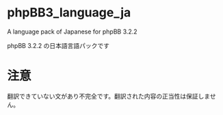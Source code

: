 phpBB3_language_ja
==================

A language pack of Japanese for phpBB 3.2.2

phpBB 3.2.2 の日本語言語パックです


注意
====

翻訳できていない文があり不完全です。翻訳された内容の正当性は保証しません。
